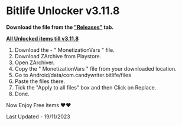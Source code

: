 # Bitlife Unlocker v3.11.8

**Download the file from the ["Releases"](https://github.com/zeropse/bitlife-unlocker/releases/tag/3.11.8) tab.**

**<ins>All Unlocked items till v3.11.8</ins>**

1. Download the - " MonetizationVars " file.
2. Download ZArchive from Playstore.
3. Open ZArchiver.
4. Copy the " MonetizationVars " file from your downloaded location.
5. Go to Android/data/com.candywriter.bitlife/files
6. Paste the files there.
7. Tick the "Apply to all files" box and then Click on Replace.
8. Done.

Now Enjoy Free items ❤️❤️


Last Updated - 19/11/2023